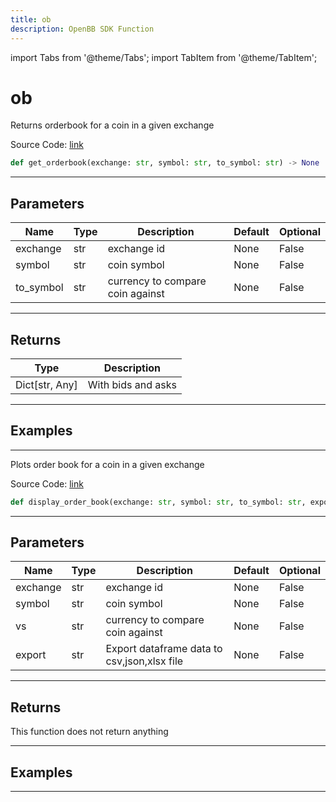 ```yaml
---
title: ob
description: OpenBB SDK Function
---
```


import Tabs from '@theme/Tabs';
import TabItem from '@theme/TabItem';

# ob

<Tabs>
<TabItem value="model" label="Model" default>

Returns orderbook for a coin in a given exchange

Source Code: [link](https://github.com/OpenBB-finance/OpenBBTerminal/tree/main/openbb_terminal/cryptocurrency/due_diligence/ccxt_model.py#L46)

```python
def get_orderbook(exchange: str, symbol: str, to_symbol: str) -> None
```
---

## Parameters

| Name | Type | Description | Default | Optional |
| ---- | ---- | ----------- | ------- | -------- |
| exchange | str | exchange id | None | False |
| symbol | str | coin symbol | None | False |
| to_symbol | str | currency to compare coin against | None | False |

---

## Returns

| Type | Description |
| ---- | ----------- |
| Dict[str, Any] | With bids and asks |

---

## Examples

---



</TabItem>
<TabItem value="view" label="View">

Plots order book for a coin in a given exchange

Source Code: [link](https://github.com/OpenBB-finance/OpenBBTerminal/tree/main/openbb_terminal/cryptocurrency/due_diligence/ccxt_view.py#L19)

```python
def display_order_book(exchange: str, symbol: str, to_symbol: str, export: str, external_axes: Optional[List[matplotlib.axes._axes.Axes]]) -> None
```
---

## Parameters

| Name | Type | Description | Default | Optional |
| ---- | ---- | ----------- | ------- | -------- |
| exchange | str | exchange id | None | False |
| symbol | str | coin symbol | None | False |
| vs | str | currency to compare coin against | None | False |
| export | str | Export dataframe data to csv,json,xlsx file | None | False |

---

## Returns

This function does not return anything

---

## Examples

---



</TabItem>
</Tabs>